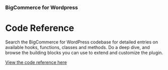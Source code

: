 <h3 class="sub-docs-type" id="bigcommerce-for-wordpress">BigCommerce for Wordpress</h3>
<h1 class="sub-docs-title">Code Reference</h1>

Search the BigCommerce for WordPress codebase for detailed entries on available hooks, functions, classes and methods. Do a deep dive, and browse the building blocks you can use to extend and customize the plugin.

[View the code reference here](https://bigcommerce.moderntribe.qa/)

